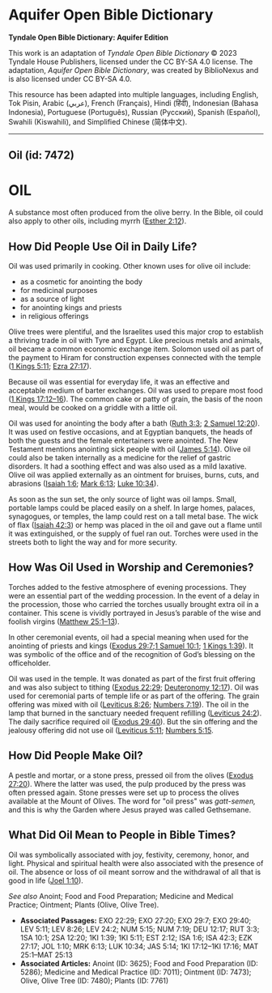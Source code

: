 # Aquifer Open Bible Dictionary

**Tyndale Open Bible Dictionary: Aquifer Edition**

This work is an adaptation of *Tyndale Open Bible Dictionary* © 2023 Tyndale House Publishers, licensed under the CC BY\-SA 4\.0 license. The adaptation, *Aquifer Open Bible Dictionary*, was created by BiblioNexus and is also licensed under CC BY\-SA 4\.0\.

This resource has been adapted into multiple languages, including English, Tok Pisin, Arabic (عربي), French (Français), Hindi (हिंदी), Indonesian (Bahasa Indonesia), Portuguese (Português), Russian (Русский), Spanish (Español), Swahili (Kiswahili), and Simplified Chinese (简体中文).



--------------------------------

## Oil (id: 7472)

OIL
===

A substance most often produced from the olive berry. In the Bible, oil could also apply to other oils, including myrrh ([Esther 2:12](https://ref.ly/Esth2:12)). 

How Did People Use Oil in Daily Life?
-------------------------------------

Oil was used primarily in cooking. Other known uses for olive oil include:

* as a cosmetic for anointing the body
* for medicinal purposes
* as a source of light
* for anointing kings and priests
* in religious offerings

Olive trees were plentiful, and the Israelites used this major crop to establish a thriving trade in oil with Tyre and Egypt. Like precious metals and animals, oil became a common economic exchange item. Solomon used oil as part of the payment to Hiram for construction expenses connected with the temple ([1 Kings 5:11](https://ref.ly/1Kgs5:11); [Ezra 27:17](https://ref.ly/Ezek27:17)).

Because oil was essential for everyday life, it was an effective and acceptable medium of barter exchanges. Oil was used to prepare most food ([1 Kings 17:12–16](https://ref.ly/1Kgs17:12-1Kgs17:16)). The common cake or patty of grain, the basis of the noon meal, would be cooked on a griddle with a little oil.

Oil was used for anointing the body after a bath ([Ruth 3:3](https://ref.ly/Ruth3:3); [2 Samuel 12:20](https://ref.ly/2Sam12:20)). It was used on festive occasions, and at Egyptian banquets, the heads of both the guests and the female entertainers were anointed. The New Testament mentions anointing sick people with oil ([James 5:14](https://ref.ly/Jas5:14)). Olive oil could also be taken internally as a medicine for the relief of gastric disorders. It had a soothing effect and was also used as a mild laxative. Olive oil was applied externally as an ointment for bruises, burns, cuts, and abrasions ([Isaiah 1:6](https://ref.ly/Isa1:6); [Mark 6:13](https://ref.ly/Mark6:13); [Luke 10:34](https://ref.ly/Luke10:34)).

As soon as the sun set, the only source of light was oil lamps. Small, portable lamps could be placed easily on a shelf. In large homes, palaces, synagogues, or temples, the lamp could rest on a tall metal base. The wick of flax ([Isaiah 42:3](https://ref.ly/Isa42:3)) or hemp was placed in the oil and gave out a flame until it was extinguished, or the supply of fuel ran out. Torches were used in the streets both to light the way and for more security. 

How Was Oil Used in Worship and Ceremonies?
-------------------------------------------

Torches added to the festive atmosphere of evening processions. They were an essential part of the wedding procession. In the event of a delay in the procession, those who carried the torches usually brought extra oil in a container. This scene is vividly portrayed in Jesus’s parable of the wise and foolish virgins ([Matthew 25:1–13](https://ref.ly/Matt25:1-Matt25:13)).

In other ceremonial events, oil had a special meaning when used for the anointing of priests and kings ([Exodus 29:7](https://ref.ly/Exod29:7);[1 Samuel 10:1](https://ref.ly/1Sam10:1); [1 Kings 1:39](https://ref.ly/1Kgs1:39)). It was symbolic of the office and of the recognition of God’s blessing on the officeholder.

Oil was used in the temple. It was donated as part of the first fruit offering and was also subject to tithing ([Exodus 22:29](https://ref.ly/Exod22:29); [Deuteronomy 12:17](https://ref.ly/Deut12:17)). Oil was used for ceremonial parts of temple life or as part of the offering. The grain offering was mixed with oil ([Leviticus 8:26](https://ref.ly/Lev8:26); [Numbers 7:19](https://ref.ly/Num7:19)). The oil in the lamp that burned in the sanctuary needed frequent refilling ([Leviticus 24:2](https://ref.ly/Lev24:2)). The daily sacrifice required oil ([Exodus 29:40](https://ref.ly/Exod29:40)). But the sin offering and the jealousy offering did not use oil ([Leviticus 5:11](https://ref.ly/Lev5:11); [Numbers 5:15](https://ref.ly/Num5:15).

How Did People Make Oil?
------------------------

A pestle and mortar, or a stone press, pressed oil from the olives ([Exodus 27:20](https://ref.ly/Exod27:20)). Where the latter was used, the pulp produced by the press was often pressed again. Stone presses were set up to process the olives available at the Mount of Olives. The word for "oil press" was *gatt\-semen,* and this is why the Garden where Jesus prayed was called Gethsemane.

What Did Oil Mean to People in Bible Times?
-------------------------------------------

Oil was symbolically associated with joy, festivity, ceremony, honor, and light. Physical and spiritual health were also associated with the presence of oil. The absence or loss of oil meant sorrow and the withdrawal of all that is good in life ([Joel 1:10](https://ref.ly/Joel1:10)).

*See also* Anoint; Food and Food Preparation; Medicine and Medical Practice; Ointment; Plants (Olive, Olive Tree).

* **Associated Passages:** EXO 22:29; EXO 27:20; EXO 29:7; EXO 29:40; LEV 5:11; LEV 8:26; LEV 24:2; NUM 5:15; NUM 7:19; DEU 12:17; RUT 3:3; 1SA 10:1; 2SA 12:20; 1KI 1:39; 1KI 5:11; EST 2:12; ISA 1:6; ISA 42:3; EZK 27:17; JOL 1:10; MRK 6:13; LUK 10:34; JAS 5:14; 1KI 17:12–1KI 17:16; MAT 25:1–MAT 25:13
* **Associated Articles:** Anoint (ID: 3625); Food and Food Preparation (ID: 5286); Medicine and Medical Practice (ID: 7011); Ointment (ID: 7473); Olive, Olive Tree (ID: 7480); Plants (ID: 7761)

